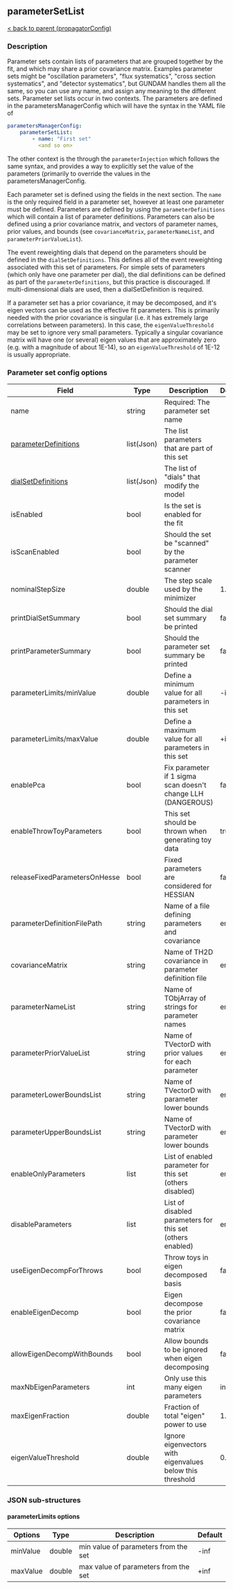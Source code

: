 ## parameterSetList

[< back to parent (propagatorConfig)](Propagator.md)

### Description

Parameter sets contain lists of parameters that are grouped together by the
fit, and which may share a prior covariance matrix.  Examples parameter
sets might be "oscillation parameters", "flux systematics", "cross section
systematics", and "detector systematics", but GUNDAM handles them all the
same, so you can use any name, and assign any meaning to the different
sets.  Parameter set lists occur in two contexts.  The parameters are
defined in the parametersManagerConfig which will have the syntax in the
YAML file of

```yaml
parametersManagerConfig:
    parameterSetList:
        - name: "First set"
          <and so on>
```

The other context is the through the `parameterInjection` which follows the
same syntax, and provides a way to explicitly set the value of the
parameters (primarily to override the values in the
parametersManagerConfig.

Each parameter set is defined using the fields in the next section.  The
`name` is the only required field in a parameter set, however at least one
parameter must be defined.  Parameters are defined by using the
`parameterDefinitions` which will contain a list of parameter definitions.
Parameters can also be defined using a prior covariance matrix, and vectors
of parameter names, prior values, and bounds (see `covarianceMatrix`,
`parameterNameList`, and `parameterPriorValueList`).

The event reweighting dials that depend on the parameters should be defined
in the `dialSetDefinitions`.  This defines all of the event reweighting
associated with this set of parameters.  For simple sets of parameters
(which only have one parameter per dial), the dial definitions can be
defined as part of the `parameterDefinitions`, but this practice is
discouraged.  If multi-dimensional dials are used, then a dialSetDefinition
is required.

If a parameter set has a prior covariance, it may be decomposed, and it's
eigen vectors can be used as the effective fit parameters.  This is
primarily needed with the prior covariance is singular (i.e. it has
extremely large correlations between parameters).  In this case, the
`eigenValueThreshold` may be set to ignore very small parameters.
Typically a singular covariance matrix will have one (or several) eigen
values that are approximately zero (e.g. with a magnitude of about 1E-14),
so an `eigenValueThreshold` of 1E-12 is usually appropriate.

### Parameter set config options

| Field                                | Type   | Description                                                  | Default |
|--------------------------------------|--------|--------------------------------------------------------------|---------|
| name                                 | string | Required: The parameter set name                             |         |
| [parameterDefinitions](Parameter.md) | list(Json)   | The list parameters that are part of this set                |         |
| [dialSetDefinitions](Dial.md)        | list(Json)   | The list of "dials" that modify the model                    |         |
| isEnabled                            | bool   | Is the set is enabled for the fit                            |         |
| isScanEnabled                        | bool   | Should the set be "scanned" by the parameter scanner         |         |
| nominalStepSize                      | double | The step scale used by the minimizer                         | 1.0     |
| printDialSetSummary                  | bool   | Should the dial set summary be printed                       | false   |
| printParameterSummary                | bool   | Should the parameter set summary be printed                  | false   |
| parameterLimits/minValue             | double | Define a minimum value for all parameters in this set        | -inf    |
| parameterLimits/maxValue             | double | Define a maximum value for all parameters in this set        | +inf    |
| enablePca                            | bool   | Fix parameter if 1 sigma scan doesn't change LLH (DANGEROUS) | false   |
| enableThrowToyParameters             | bool   | This set should be thrown when generating toy data           | true    |
| releaseFixedParametersOnHesse        | bool   | Fixed parameters are considered for HESSIAN                  | false   |
| parameterDefinitionFilePath          | string | Name of a file defining parameters and covariance            | empty   |
| covarianceMatrix                     | string | Name of TH2D covariance in parameter definition file         | empty   |
| parameterNameList                    | string | Name of TObjArray of strings for parameter names             | empty   |
| parameterPriorValueList              | string | Name of TVectorD with prior values for each parameter        | empty   |
| parameterLowerBoundsList             | string | Name of TVectorD with parameter lower bounds                 | empty   |
| parameterUpperBoundsList             | string | Name of TVectorD with parameter lower bounds                 | empty   |
| enableOnlyParameters                 | list   | List of enabled parameter for this set (others disabled)     | empty   |
| disableParameters                    | list   | List of disabled parameters for this set (others enabled)    | empty   |
| useEigenDecompForThrows              | bool   | Throw toys in eigen decomposed basis                         | false   |
| enableEigenDecomp                    | bool   | Eigen decompose the prior covariance matrix                  | false   |
| allowEigenDecompWithBounds           | bool   | Allow bounds to be ignored when eigen decomposing            | false   |
| maxNbEigenParameters                 | int    | Only use this many eigen parameters                          | inf     |
| maxEigenFraction                     | double | Fraction of total "eigen" power to use                       | 1.0     |
| eigenValueThreshold                  | double | Ignore eigenvectors with eigenvalues below this threshold    | 0.0     |

### JSON sub-structures

#### parameterLimits options

| Options  | Type   | Description                          | Default |
|----------|--------|--------------------------------------|---------|
| minValue | double | min value of parameters from the set | -inf    |
| maxValue | double | max value of parameters from the set | +inf    |
